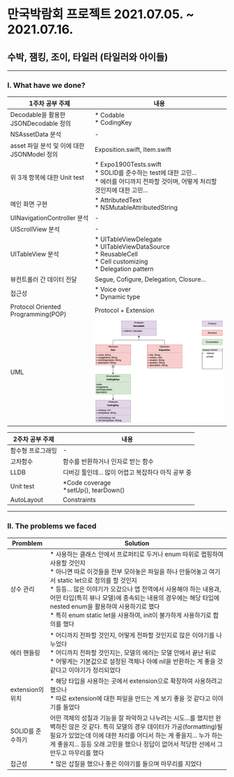 # 만국박람회 프로젝트 2021.07.05. ~ 2021.07.16.
## 수박, 잼킹, 조이, 타일러 (타일러와 아이들)

---

### Ⅰ. What have we done?

| 1주차 공부 주제 | 내용 |
| --- | --- |
| Decodable을 활용한 JSONDecodable 정의 | * Codable <br/> * CodingKey 
| NSAssetData 분석 | - |
| asset 파일 분석 및 이에 대한 JSONModel 정의 | Exposition.swift, Item.swift |
| 위 3개 항목에 대한 Unit test | * Expo1900Tests.swift <br/> * SOLID를 준수하는 test에 대한 고민... <br/> * 에러를 어디까지 전파할 것이며, 어떻게 처리할 것인지에 대한 고민... |
| 메인 화면 구현 | * AttributedText <br/> * NSMutableAttributedString |
| UINavigationController 분석 | - |
| UIScrollView 분석 | - |
| UITableView 분석 | * UITableViewDelegate <br/> * UITableViewDataSource <br/> * ReusableCell <br/> * Cell customizing <br/> * Delegation pattern |
| 뷰컨트롤러 간 데이터 전달 | Segue, Cofigure, Delegation, Closure... |
| 접근성 | * Voice over <br/> * Dynamic type |
| Protocol Oriented Programming(POP) | Protocol + Extension |
| UML | ![image](./UML/step1_UML.png) |
 
| 2주차 공부 주제 | 내용 |
| --- | --- |
| 함수형 프로그래밍 | - |
| 고차함수 | 함수를 반환하거나 인자로 받는 함수 |
| LLDB | 디버깅 툴인데... 많이 어렵고 복잡하다 아직 공부 중 |
| Unit test | *Code coverage <br/> *setUp(), tearDown() |
| AutoLayout | Constraints |

---

### Ⅱ. The problems we faced

| Promblem | Solution |
|---|---|
| 상수 관리 | * 사용하는 클래스 안에서 프로퍼티로 두거나 enum 따위로 랩핑하여 사용할 것인지 <br/> * 아니면 따로 이것들을 전부 모아놓은 파일을 하나 만들어놓고 여기서 static let으로 정의를 할 것인지 <br/> * 등등... 많은 이야기가 오갔으나 앱 전역에서 사용해야 하는 내용과, 어떤 타입(특히 뷰나 모델)에 종속되는 내용의 경우에는 해당 타입에 nested enum을 활용하여 사용하기로 했다 <br/> * 특히 enum static let을 사용하여, init이 불가하게 사용하기로 합의를 했다 |
| 에러 핸들링 | * 어디까지 전파할 것인지, 어떻게 전파할 것인지로 많은 이야기를 나누었다 <br/> * 어디까지 전파할 것인지는, 모델의 에러는 모델 안에서 끝난 뒤로  <br/> * 어떻게는 기본값으로 설정된 객체나 아예 nil을 반환하는 게 좋을 것 같다고 이야기가 정리되었다 | 
| extension의 위치 | * 해당 타입을 사용하는 곳에서 extension으로 확장하여 사용하려고 했으나 <br/> * 따로 extension에 대한 파일을 만드는 게 보기 좋을 것 같다고 이야기를 들었다 |
| SOLID를 준수하기 | 어떤 객체의 성질과 기능을 잘 파악하고 나누려는 시도...를 했지만 완벽하진 않은 것 같다. 특히 모델의 경우 데이터가 가공(formatting)될 필요가 있었는데 이에 대한 처리를 어디서 하는 게 좋을지... 누가 하는 게 좋을지... 등등 오래 고민을 했으나 정답이 없어서 적당한 선에서 그만두고 마무리를 했다 |
| 접근성 | * 많은 삽질을 했으나 좋은 이야기를 들으며 마무리를 지었다 |
